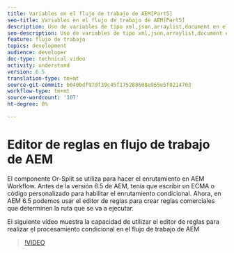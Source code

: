 ```yaml
---
title: Variables en el flujo de trabajo de AEM[Part5]
seo-title: Variables en el flujo de trabajo de AEM[Part5]
description: Uso de variables de tipo xml,json,arraylist,document en el flujo de trabajo de aem
seo-description: Uso de variables de tipo xml,json,arraylist,document en el flujo de trabajo de aem
feature: flujo de trabajo
topics: development
audience: developer
doc-type: technical video
activity: understand
version: 6.5
translation-type: tm+mt
source-git-commit: b040bdf97df39c45f175288608e965e5f0214703
workflow-type: tm+mt
source-wordcount: '107'
ht-degree: 0%

---
```



# Editor de reglas en flujo de trabajo de AEM

El componente Or-Split se utiliza para hacer el enrutamiento en AEM Workflow. Antes de la versión 6.5 de AEM, tenía que escribir un ECMA o código personalizado para habilitar el enrutamiento condicional. Ahora, en AEM 6.5 podemos usar el editor de reglas para crear reglas comerciales que determinen la ruta que se va a ejecutar.

El siguiente vídeo muestra la capacidad de utilizar el editor de reglas para realizar el procesamiento condicional en el flujo de trabajo de AEM

>[!VIDEO](https://video.tv.adobe.com/v/26362/quality=9)
